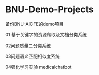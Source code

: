 # BNU-Demo-Projects
备份BNU-AICFE的demo项目

01 基于关键字的资源爬取及文档分类系统

02问题质量二分类系统

03问题语义匹配相似度系统

04强化学习实验 medicalchatbot

